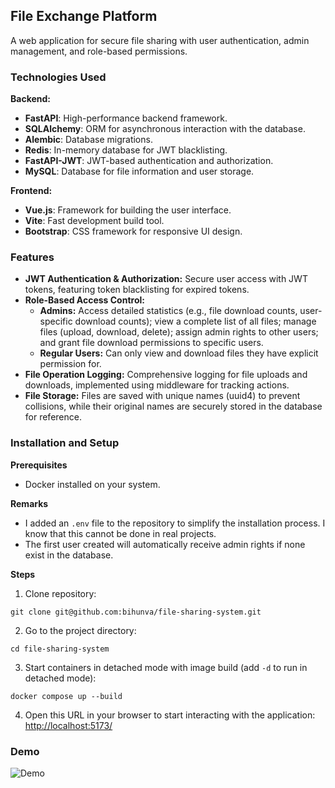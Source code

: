 ## File Exchange Platform

<p>A web application for secure file sharing with user authentication, admin management, and role-based permissions.</p>

### Technologies Used

**Backend:**

- **FastAPI**: High-performance backend framework.
- **SQLAlchemy**: ORM for asynchronous interaction with the database.
- **Alembic**: Database migrations.
- **Redis**: In-memory database for JWT blacklisting.
- **FastAPI-JWT**: JWT-based authentication and authorization.
- **MySQL**: Database for file information and user storage.

**Frontend:**

- **Vue.js**: Framework for building the user interface.
- **Vite**: Fast development build tool.
- **Bootstrap**: CSS framework for responsive UI design.

### Features

- **JWT Authentication & Authorization:** Secure user access with JWT tokens, featuring token blacklisting for expired tokens.
- **Role-Based Access Control:**
  - **Admins:** Access detailed statistics (e.g., file download counts, user-specific download counts); view a complete list of all files; manage files (upload, download, delete); assign admin rights to other users; and grant file download permissions to specific users. 
  - **Regular Users:** Can only view and download files they have explicit permission for.
- **File Operation Logging:** Comprehensive logging for file uploads and downloads, implemented using middleware for tracking actions.
- **File Storage:** Files are saved with unique names (uuid4) to prevent collisions, while their original names are securely stored in the database for reference.

### Installation and Setup

**Prerequisites**

- Docker installed on your system.

**Remarks**

- I added an `.env` file to the repository to simplify the installation process. I know that this cannot be done in real
  projects.
- The first user created will automatically receive admin rights if none exist in the database.

**Steps**

1. Clone repository:

```
git clone git@github.com:bihunva/file-sharing-system.git
```

2. Go to the project directory:

```
cd file-sharing-system
```

3. Start containers in detached mode with image build (add `-d` to run in detached mode):

```
docker compose up --build
```

4. Open this URL in your browser to start interacting with the application: [http://localhost:5173/]()

### Demo

![Demo](demo.gif)